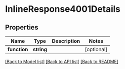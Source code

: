 # InlineResponse4001Details

## Properties
Name | Type | Description | Notes
------------ | ------------- | ------------- | -------------
**function** | **string** |  | [optional] 

[[Back to Model list]](../../README.md#documentation-for-models) [[Back to API list]](../../README.md#documentation-for-api-endpoints) [[Back to README]](../../README.md)

